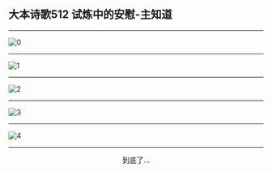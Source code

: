 
## 大本诗歌512 试炼中的安慰-主知道
        
<div id="aplayer0"></div>

---

<img alt="0" data-original="/data/d0512/0.png">

---

<img alt="1" data-original="/data/d0512/1.png">

---

<img alt="2" data-original="/data/d0512/2.png">

---

<img alt="3" data-original="/data/d0512/3.png">

---

<img alt="4" data-original="/data/d0512/4.png">

---

<p style="text-align: center">到底了...</p>

<script src="/js/dist-view.js"></script>

<script>
MAIN.id = 'd0512';
        
const ap0 = new APlayer({
    container: document.getElementById('aplayer0'),
    volume: 1,
    loop: 'none',
    preload: 'none',
    audio: [{
        name: '大本诗歌512.mp3',
        artist: '大本诗歌',
        url: 'https://res.wx.qq.com/voice/getvoice?mediaid=MzI0NTk3MDM5M18yMjQ3NDkzOTI3',
        cover: '/favicon'
    }]
});
</script>
